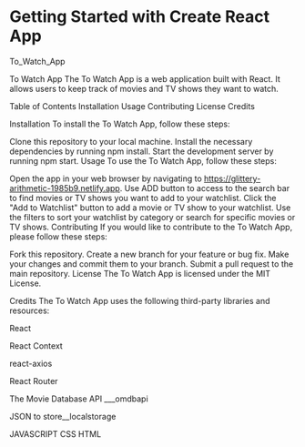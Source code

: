# Getting Started with Create React App

To_Watch_App


To Watch App
The To Watch App is a web application built with React. It allows users to keep track of movies and TV shows they want to watch.

Table of Contents
Installation
Usage
Contributing
License
Credits
   
   
Installation
To install the To Watch App, follow these steps:

Clone this repository to your local machine.
Install the necessary dependencies by running npm install.
Start the development server by running npm start.
Usage
To use the To Watch App, follow these steps:

Open the app in your web browser by navigating to https://glittery-arithmetic-1985b9.netlify.app.
Use ADD button to access to the search bar to find movies or TV shows you want to add to your watchlist.
Click the "Add to Watchlist" button to add a movie or TV show to your watchlist.
Use the filters to sort your watchlist by category or search for specific movies or TV shows.
Contributing
If you would like to contribute to the To Watch App, please follow these steps:

Fork this repository.
Create a new branch for your feature or bug fix.
Make your changes and commit them to your branch.
Submit a pull request to the main repository.
License
The To Watch App is licensed under the MIT License.

Credits
The To Watch App uses the following third-party libraries and resources:

React

React Context

react-axios

React Router

The Movie Database API ___omdbapi

JSON to store__localstorage


JAVASCRIPT
CSS
HTML

